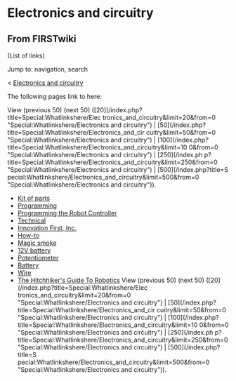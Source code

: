 # Electronics and circuitry

## From FIRSTwiki

(List of links)

Jump to: navigation, search

< [Electronics and circuitry](/index.php?title=Electronics_and_circuitry&redirect=no "Electronics
and circuitry")

The following pages link to here:

View (previous 50) (next 50) ([20](/index.php?title=Special:Whatlinkshere/Elec
tronics_and_circuitry&limit=20&from=0 "Special:Whatlinkshere/Electronics and
circuitry") | [50](/index.php?title=Special:Whatlinkshere/Electronics_and_cir
cuitry&limit=50&from=0 "Special:Whatlinkshere/Electronics and circuitry") | [100](/index.php?title=Special:Whatlinkshere/Electronics_and_circuitry&limit=10
0&from=0 "Special:Whatlinkshere/Electronics and circuitry") | [250](/index.ph
p?title=Special:Whatlinkshere/Electronics_and_circuitry&limit=250&from=0 "Special:Whatlinkshere/Electronics and circuitry") | [500](/index.php?title=S
pecial:Whatlinkshere/Electronics_and_circuitry&limit=500&from=0 "Special:Whatlinkshere/Electronics and circuitry")).

- [Kit of parts](Kit_of_parts "Kit of parts")
- [Programming](Programming "Programming")
- [Programming the Robot Controller](Programming_the_Robot_Controller "Programming the Robot Controller")
- [Technical](Technical "Technical")
- [Innovation First, Inc.](Innovation_First%2C_Inc. "Innovation First, Inc.")
- [How-to](How-to "How-to")
- [Magic smoke](Magic_smoke "Magic smoke")
- [12V battery](12V_battery "12V battery")
- [Potentiometer](Potentiometer "Potentiometer")
- [Battery](Battery "Battery")
- [Wire](Wire "Wire")
- [The Hitchhiker's Guide To Robotics](The_Hitchhiker%27s_Guide_To_Robotics "The Hitchhiker's Guide To Robotics") View (previous 50) (next 50) ([20](/index.php?title=Special:Whatlinkshere/Elec
  tronics_and_circuitry&limit=20&from=0 "Special:Whatlinkshere/Electronics and
  circuitry") | [50](/index.php?title=Special:Whatlinkshere/Electronics_and_cir
  cuitry&limit=50&from=0 "Special:Whatlinkshere/Electronics and circuitry") | [100](/index.php?title=Special:Whatlinkshere/Electronics_and_circuitry&limit=10
  0&from=0 "Special:Whatlinkshere/Electronics and circuitry") | [250](/index.ph
  p?title=Special:Whatlinkshere/Electronics_and_circuitry&limit=250&from=0 "Special:Whatlinkshere/Electronics and circuitry") | [500](/index.php?title=S
  pecial:Whatlinkshere/Electronics_and_circuitry&limit=500&from=0 "Special:Whatlinkshere/Electronics and circuitry")).
